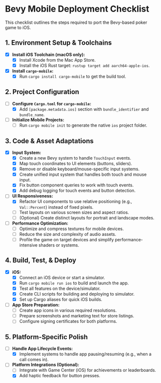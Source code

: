 # Bevy Mobile Deployment Checklist

This checklist outlines the steps required to port the Bevy-based poker game to iOS.

## 1. Environment Setup & Toolchains


- [x] **Install iOS Toolchain (macOS only):**
    - [x] Install Xcode from the Mac App Store.
    - [x] Install the iOS Rust target: `rustup target add aarch64-apple-ios`.

- [x] **Install `cargo-mobile`:**
    - [x] Run `cargo install cargo-mobile` to get the build tool.

## 2. Project Configuration

- [ ] **Configure `Cargo.toml` for `cargo-mobile`:**
    - [x] Add `[package.metadata.ios]` section with `bundle_identifier` and `bundle_name`.

- [ ] **Initialize Mobile Projects:**
    - [ ] Run `cargo mobile init` to generate the native `ios` project folder.

## 3. Code & Asset Adaptations

- [x] **Input System:**
    - [x] Create a new Bevy system to handle `TouchInput` events.
    - [x] Map touch coordinates to UI elements (buttons, sliders).
    - [x] Remove or disable keyboard/mouse-specific input systems.
    - [x] Create unified input system that handles both touch and mouse input.
    - [x] Fix button component queries to work with touch events.
    - [x] Add debug logging for touch events and button detection.

- [ ] **UI Responsiveness:**
    - [x] Refactor UI components to use relative positioning (e.g., `Val::Percent`) instead of fixed pixels.
    - [ ] Test layouts on various screen sizes and aspect ratios.
    - [ ] (Optional) Create distinct layouts for portrait and landscape modes.

- [ ] **Performance Optimization:**
    - [ ] Optimize and compress textures for mobile devices.
    - [ ] Reduce the size and complexity of audio assets.
    - [ ] Profile the game on target devices and simplify performance-intensive shaders or systems.

## 4. Build, Test, & Deploy


- [x] **iOS:**
    - [x] Connect an iOS device or start a simulator.
    - [x] Run `cargo mobile run ios` to build and launch the app.
    - [x] Test all features on the device/simulator.
    - [x] Create CLI scripts for building and deploying to simulator.
    - [x] Set up Cargo aliases for quick iOS builds.

- [ ] **App Store Preparation:**
    - [ ] Create app icons in various required resolutions.
    - [ ] Prepare screenshots and marketing text for store listings.
    - [ ] Configure signing certificates for both platforms.

## 5. Platform-Specific Polish

- [ ] **Handle App Lifecycle Events:**
    - [x] Implement systems to handle app pausing/resuming (e.g., when a call comes in).

- [ ] **Platform Integrations (Optional):**
    - [ ] Integrate with Game Center (iOS) for achievements or leaderboards.
    - [x] Add haptic feedback for button presses.
